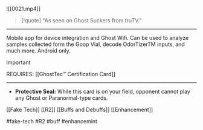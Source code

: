 ![[0021.mp4]]

> [!quote] 
> "As seen on Ghost Suckers from truTV." 

***
Mobile app for device integration and Ghost Wifi. Can be used to analyze samples collected form the Goop Vial, decode OdorTizerTM inputs, and much more. Android only.

> [!important] 
> REQUIRES: [[GhostTec™ Certification Card]]

***
* **Protective Seal:** While this card is on your field, opponent cannot play any Ghost or Paranormal-type cards.

[[Fake Tech]]
[[R2]]
[[Buffs and Debuffs]]
[[Enhancement]]

#fake-tech #R2 #buff #enhancemint
